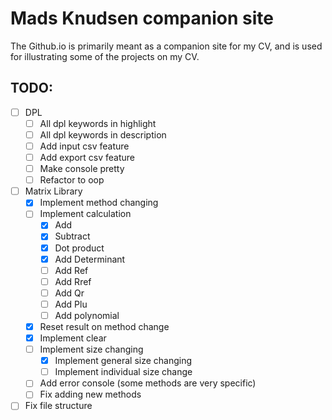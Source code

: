 # Mads Knudsen companion site
The Github.io is primarily meant as a companion site for my CV, and is used for illustrating some of the projects on my CV.

## TODO:
- [ ] DPL
    - [ ] All dpl keywords in highlight
    - [ ] All dpl keywords in description
    - [ ] Add input csv feature
    - [ ] Add export csv feature
    - [ ] Make console pretty
    - [ ] Refactor to oop
- [ ] Matrix Library
    - [X] Implement method changing
    - [ ] Implement calculation
        - [X] Add
        - [X] Subtract
        - [X] Dot product
        - [X] Add Determinant
        - [ ] Add Ref
        - [ ] Add Rref
        - [ ] Add Qr
        - [ ] Add Plu
        - [ ] Add polynomial
    - [X] Reset result on method change
    - [X] Implement clear
    - [ ] Implement size changing
        - [X] Implement general size changing
        - [ ] Implement individual size change
    - [ ] Add error console (some methods are very specific)
    - [ ] Fix adding new methods
- [ ] Fix file structure
